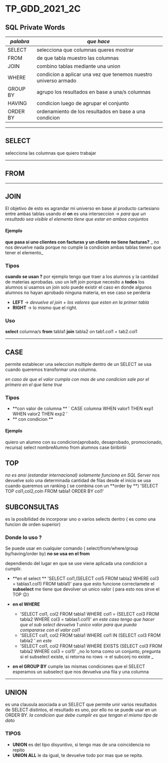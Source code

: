 # TP_GDD_2021_2C

## __SQL Private Words__


*palabra*|*que hace*
----------|------------
SELECT | selecciona que columnas queres mostrar 
FROM | de que tabla muestro las columnas
JOIN | combino tablas mediante una union
WHERE | condicion a aplicar una vez que tenemos nuestro universo armado
GROUP BY | agrupo los resultados en base a una/s columnas 
HAVING | condicion luego de agrupar el conjunto 
ORDER BY | ordenamiento de los resultados en base a una condicion

<hr>

## SELECT

selecciona las columnas que quiero trabajar

<hr>

## FROM

<hr>

## JOIN 

El objetivo de esto es agrandar mi universo en base al producto cartesiano entre ambas tablas usando el **on** es una interseccion -> _para que un resultado sea visible el elemento tiene que estar en ambos conjuntos_

#### Ejemplo

**que pasa si uno clientes con facturas y un cliente no tiene facturas?**
_ no nos devuelve nada porque no cumple la condicion ambas tablas tienen que tener el elemento_

### Tipos

**cuando se usan ?**
por ejemplo tengo que traer a los alumnos y la cantidad de materias aprobadas.
uso un left join porque necesito a **todos** los alumnos si usamos un join solo puede existir el caso en donde algunos alumnos no hayan aprobado ninguna materia, en ese caso se perderia  

* **LEFT** -> _devuelve el join + los valores que esten en la primer tabla_
* **RIGHT** -> lo mismo que el right.

### Uso 
**select** columna/s **from** tabla1 **join** tabla2 on tab1.col1 = tab2.col1

<hr>

## CASE
permite establecer una seleccion multiple dentro de un SELECT
se usa cuando queremos transformar una columna.

_en caso de que el valor cumpla con mas de una condicion sale por el primero en el que tiene true_

### Tipos
* **con valor de columna **
`	CASE columna	WHEN valor1 THEN exp1
			WHEN valor2 THEN exp2
'
* ** con condicion **

#### Ejemplo 
quiero un alumno con su condicion(aprobado, desaprobado, promocionado, recursa)
select nombreAlumno
from alumnos 
case biribirbi 	


## TOP
_no es ansi (estandar internacional) solamente funciona en SQL Server_
nos devuelve solo una determinada cantidad de filas desde el inicio
se usa cuando queremos un ranking ( se combina con un **order by **)
'SELECT TOP col1,col2,coln FROM tabla1 ORDER BY col1'



## SUBCONSULTAS
es la posibilidad de incorporar uno o varios selects dentro ( es como una funcion de orden superior) 

### Donde lo uso ?
Se puede usar en cualquier comando ( select/from/where/group by/having/order by)
**no se usa en el from**

dependiendo del lugar en que se use viene aplicada una condicion a cumplir.
* **en el select ** 
'SELECT col1,(SELECT col5 FROM tabla2 WHERE col3 = tablas1.col1) FROM tabla1)'
para que esto funcione correctamete el **subselect** me tiene que devolver un unico valor ( para esto nos sirve el TOP :wink:)

* **en el WHERE** 
	* 'SELECT col1, col2 FROM tabla1 WHERE col1 = (SELECT col3 FROM tabla2 WHERE col3 = tablas1.col1)' _en este caso tengo que hacer que el sub select devuelva 1 unico valor para que pueda compararse con el valor col1_ 
	*  'SELECT col1, col2 FROM tabla1 WHERE col1 IN (SELECT col3 FROM tabla2 ' _en este_
	* 'SELECT col1, col2 FROM tabla1 WHERE EXISTS (SELECT col3 FROM tabla2 WHERE col3 = col1)' _no lo toma como un conjunto, pregunta si el subselect existe, si retorna no rows -> el subconj no existe _
* **en el GROUP BY** 
cumple las mismas condiciones que el SELECT esperamos un subselect que nos devuelva una fila y una columna 


<hr>

## UNION
es una clausula asociada a un SELECT que permite unir varios resultados de SELECT distintos, el resultado es uno, por ello no se puede usar en un ORDER BY. 
_la condicion que debe cumplir es que tengan el mismo tipo de dato_

### TIPOS
* **UNION** es del tipo disyuntivo, si tengo mas de una coincidencia no repito
* **UNION ALL** le da igual, te devuelve todo por mas que se repita.

